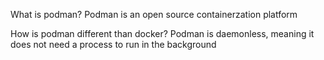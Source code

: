 What is podman?
Podman is an open source containerzation platform   

How is podman different than docker?
Podman is daemonless, meaning it does not need a process to run in the background
